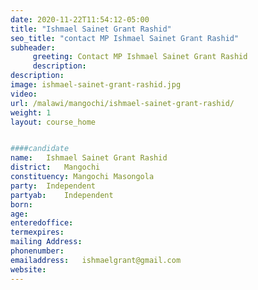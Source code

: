 ```yaml
---
date: 2020-11-22T11:54:12-05:00
title: "Ishmael Sainet Grant Rashid"
seo_title: "contact MP Ishmael Sainet Grant Rashid"
subheader:
     greeting: Contact MP Ishmael Sainet Grant Rashid
     description: 
description: 
image: ishmael-sainet-grant-rashid.jpg
video: 
url: /malawi/mangochi/ishmael-sainet-grant-rashid/
weight: 1
layout: course_home


####candidate
name:	Ishmael Sainet Grant Rashid
district:	Mangochi
constituency: Mangochi Masongola
party:	Independent
partyab:	Independent
born:
age: 
enteredoffice:	
termexpires:	
mailing Address:
phonenumber:	
emailaddress:	ishmaelgrant@gmail.com
website:	
---
```


